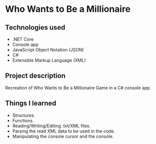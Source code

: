 # Who Wants to Be a Millionaire
## Technologies used
* .NET Core
* Console app
* JavaScript Object Notation (JSON)
* C#
* Extensible Markup Language (XML)
## Project description
Recreation of Who Wants to Be a Millionaire Game in a C# console app.
## Things I learned
* Structures.
* Functions.
* Reading/Writing/Editing .txt/XML files.
* Parsing the read XML data to be used in the code.
* Manipulating the console cursor and the console.
